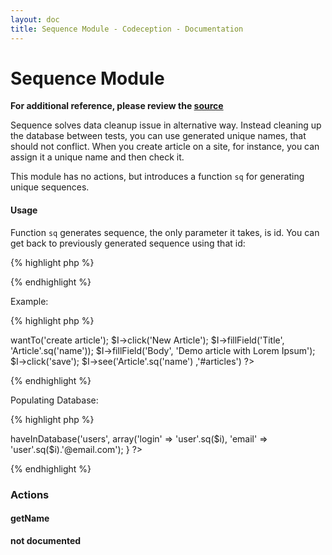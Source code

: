 ```yaml
---
layout: doc
title: Sequence Module - Codeception - Documentation
---
```


# Sequence Module
**For additional reference, please review the [source](https://github.com/Codeception/Codeception/tree/master/src/Codeception/Module/Sequence.php)**


Sequence solves data cleanup issue in alternative way.
Instead cleaning up the database between tests,
you can use generated unique names, that should not conflict.
When you create article on a site, for instance, you can assign it a unique name and then check it.

This module has no actions, but introduces a function `sq` for generating unique sequences.

#### Usage

Function `sq` generates sequence, the only parameter it takes, is id.
You can get back to previously generated sequence using that id:

{% highlight php %}

<?php
'post'.sq(1); // post_521fbc63021eb
'post'.sq(2); // post_521fbc6302266
'post'.sq(1); // post_521fbc63021eb
?>

{% endhighlight %}

Example:

{% highlight php %}

<?php
$I->wantTo('create article');
$I->click('New Article');
$I->fillField('Title', 'Article'.sq('name'));
$I->fillField('Body', 'Demo article with Lorem Ipsum');
$I->click('save');
$I->see('Article'.sq('name') ,'#articles')
?>

{% endhighlight %}

Populating Database:

{% highlight php %}

<?php

for ($i = 0; $i<10; $i++) {
     $I->haveInDatabase('users', array('login' => 'user'.sq($i), 'email' => 'user'.sq($i).'@email.com');
}
?>

{% endhighlight %}


### Actions


#### getName

__not documented__
